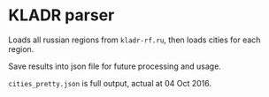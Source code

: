 KLADR parser
============

Loads all russian regions from `kladr-rf.ru`, 
then loads cities for each region.

Save results into json file for future processing and usage.

`cities_pretty.json` is full output, actual at 04 Oct 2016.
